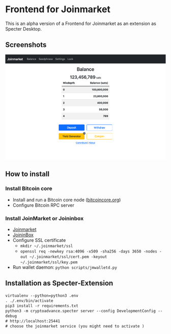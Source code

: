 # Frontend for Joinmarket

This is an alpha version of a Frontend for Joinmarket as an extension as Specter Desktop.
## Screenshots

<img src="images/screenshot.png" alt="Balance">

## How to install

### Install Bitcoin core
- Install and run a Bitcoin core node ([bitcoincore.org](https://bitcoincore.org/en/download/))
- Configure Bitcoin RPC server

### Install JoinMarket or Joininbox
- [Joinmarket](https://github.com/JoinMarket-Org/joinmarket-clientserver)
- [JoininBox](https://github.com/openoms/joininbox)
- Configure SSL certificate
	- `mkdir ~/.joinmarket/ssl`
	- `openssl req -newkey rsa:4096 -x509 -sha256 -days 3650 -nodes -out ~/.joinmarket/ssl/cert.pem -keyout ~/.joinmarket/ssl/key.pem`
- Run wallet daemon: `python scripts/jmwalletd.py`

## Installation as Specter-Extension
```
virtualenv --python=python3 .env
. ./.env/bin/activate
pip3 install -r requirements.txt
python3 -m cryptoadvance.specter server --config DevelopmentConfig --debug
# http://localhost:25441
# choose the joinmarket service (you might need to activate )
```